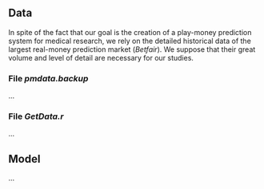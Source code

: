 ## Data
In spite of the fact that our goal is the creation of a play-money prediction system for medical research, we rely on the detailed historical data of the largest real-money prediction market (_Bеtfаir_). We suppose that their great volume and level of detail are necessary for our studies.
### File _pmdata.backup_
...
### File _GetData.r_
...
## Model
...
